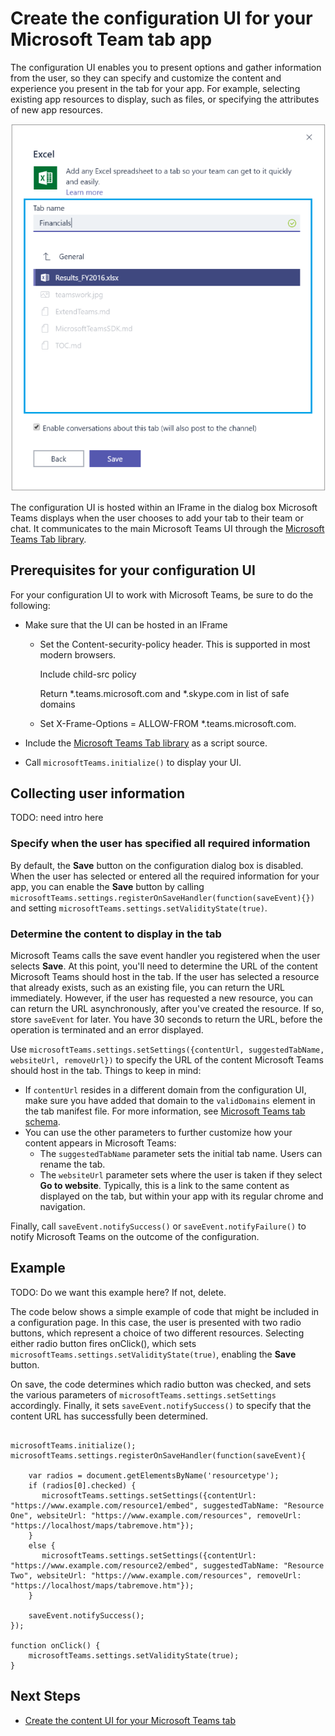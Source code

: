 ﻿# Create the configuration UI for your Microsoft Team tab app

The configuration UI enables you to present options and gather information from the user, so they can specify and customize the content and experience you present in the tab for your app. For example, selecting existing app resources to display, such as files, or specifying the attributes of new app resources.

!["Screenshot of the configuration UI for an Excel spreadsheet tab"](/images/tab_configui.png)

The configuration UI is hosted within an IFrame in the dialog box Microsoft Teams displays when the user chooses to add your tab to their team or chat. It communicates to the main Microsoft Teams UI through the [Microsoft Teams Tab library](https://teamspacewusprodms.blob.core.windows.net/tabframework/0.2/MicrosoftTeams.js).

## Prerequisites for your configuration UI

For your configuration UI to work with Microsoft Teams, be sure to do the following:

* Make sure that the UI can be hosted in an IFrame
	
	* Set the Content-security-policy header. This is supported in most modern browsers.
		
		Include child-src policy

		Return *.teams.microsoft.com  and *.skype.com in list of safe domains
	* Set X-Frame-Options = ALLOW-FROM *.teams.microsoft.com.

* Include the [Microsoft Teams Tab library](https://teamspacewusprodms.blob.core.windows.net/tabframework/0.2/MicrosoftTeams.js) as a script source.
* Call ```microsoftTeams.initialize()``` to display your UI.

## Collecting user information 

TODO: need intro here

### Specify when the user has specified all required information
 
By default, the **Save** button on the configuration dialog box is disabled. When the user has selected or entered all the required information for your app, you can enable the **Save** button by calling ```microsoftTeams.settings.registerOnSaveHandler(function(saveEvent){})``` and setting ```microsoftTeams.settings.setValidityState(true)```.   

### Determine the content to display in the tab

Microsoft Teams calls the save event handler you registered when the user selects **Save**. At this point, you'll need to determine the URL of the content Microsoft Teams should host in the tab. If the user has selected a resource that already exists, such as an existing file, you can return the URL immediately. However, if the user has requested a new resource, you can can return the URL asynchronously, after you've created the resource.  If so, store ```saveEvent``` for later.  You have 30 seconds to return the URL, before the operation is terminated and an error displayed.

Use ```microsoftTeams.settings.setSettings({contentUrl, suggestedTabName, websiteUrl, removeUrl})``` to specify the URL of the content Microsoft Teams should host in the tab. Things to keep in mind:

* If ```contentUrl``` resides in a different domain from the configuration UI, make sure you have added that domain to the ```validDomains``` element in the tab manifest file. For more information, see [Microsoft Teams tab schema](tab_schema.md).
*  You can use the other parameters to further customize how your content appears in Microsoft Teams:
	*  The ```suggestedTabName``` parameter sets the initial tab name. Users can rename the tab.
	*  The ```websiteUrl``` parameter sets where the user is taken if they select **Go to website**. Typically, this is a link to the same content as displayed on the tab, but within your app with its regular chrome and navigation.

Finally, call ```saveEvent.notifySuccess()``` or ```saveEvent.notifyFailure()``` to notify Microsoft Teams on the outcome of the configuration.

## Example

TODO: Do we want this example here? If not, delete.

The code below shows a simple example of code that might be included in a configuration page. In this case, the user is presented with two radio buttons, which represent a choice of two different resources. Selecting either radio button fires onClick(), which sets ```microsoftTeams.settings.setValidityState(true)```, enabling the **Save** button.

On save, the code determines which radio button was checked, and sets the various parameters of ```microsoftTeams.settings.setSettings``` accordingly. Finally, it sets ```saveEvent.notifySuccess()``` to specify that the content URL has successfully been determined.

```

microsoftTeams.initialize();
microsoftTeams.settings.registerOnSaveHandler(function(saveEvent){
 	  
    var radios = document.getElementsByName('resourcetype');
  	if (radios[0].checked) {
       microsoftTeams.settings.setSettings({contentUrl: "https://www.example.com/resource1/embed", suggestedTabName: "Resource One", websiteUrl: "https://www.example.com/resources", removeUrl: "https://localhost/maps/tabremove.htm"});
  	}
    else {
       microsoftTeams.settings.setSettings({contentUrl: "https://www.example.com/resource2/embed", suggestedTabName: "Resource Two", websiteUrl: "https://www.example.com/resources", removeUrl: "https://localhost/maps/tabremove.htm"});
    }
    
    saveEvent.notifySuccess();
});
 
function onClick() {
    microsoftTeams.settings.setValidityState(true);
}

```

## Next Steps

* [Create the content UI for your Microsoft Teams tab](../createtabcontent.md)

